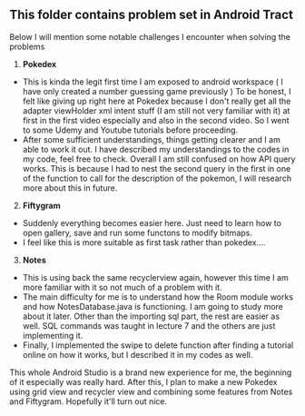 ## This folder contains problem set in Android Tract
Below I will mention some notable challenges I encounter when solving the problems

1. **Pokedex**
  * This is kinda the legit first time I am exposed to android workspace ( I have only created a number guessing game previously
    ) To be honest, I felt like giving up right here at Pokedex because I don't really get all the adapter viewHolder xml intent 
    stuff (I am still not very familiar with it) at first in the first video especially and also in the second video. 
    So I went to some Udemy and Youtube tutorials before proceeding.
  * After some sufficient understandings, things getting clearer and I am able to work it out. I have described my understandings
    to the codes in my code, feel free to check. Overall I am still confused on how API query works. This is because I had to 
    nest the second query in the first in one of the function to call for the description of the pokemon, I will research more 
    about this in future.
    
2. **Fiftygram**
  * Suddenly everything becomes easier here. Just need to learn how to open gallery, save and run some functons to modify bitmaps.
  * I feel like this is more suitable as first task rather than pokedex....
  
3. **Notes**
  * This is using back the same recyclerview again, however this time I am more familiar with it so not much of a problem with it.
  * The main difficulty for me is to understand how the Room module works and how NotesDatabase.java is functioning. I am going to
    study more about it later. Other than the importing sql part, the rest are easier as well. SQL commands was taught in lecture 7
    and the others are just implementing it.
  * Finally, I implemented the swipe to delete function after finding a tutorial online on how it works, but I described it in my
    codes as well.
    
This whole Android Studio is a brand new experience for me, the beginning of it especially was really hard. After this, I plan
  to make a new Pokedex using grid view and recycler view and combining some features from Notes and Fiftygram. Hopefully it'll 
  turn out nice.
  
